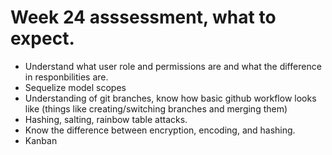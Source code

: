 # Week 24 asssessment, what to expect.

- Understand what user role and permissions are and what the difference in responbilities are.
- Sequelize model scopes
- Understanding of git branches, know how basic github workflow looks like (things like creating/switching branches and merging them)
- Hashing, salting, rainbow table attacks.
- Know the difference between encryption, encoding, and hashing.
- Kanban
